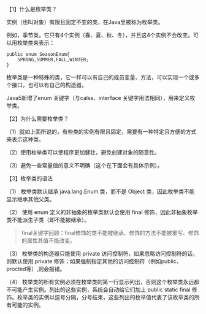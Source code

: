 【1】什么是枚举类？

实例（也叫对象）有限且固定不变的类，在Java里被称为枚举类。

例如，季节类，它只有4个实例（春、夏、秋、冬），并且这4个实例不会改变。可以用枚举类来表示：
```
public enum SeasonEnum{
    SPRING,SUMMER,FALL,WINTER;
}
```

枚举类是一种特殊的类，它一样可以有自己的成员变量、方法，可以实现一个或多个接口，也可以有自己的构造器。

Java5新增了enum 关键字（与calss、interface 关键字用法相同），用来定义枚举类。

【2】为什么需要枚举类？

（1）就如上面所说的，有些类的实例有限且固定，需要有一种特定且方便的方式来表示这种类。

（2）使用枚举类可以使程序更加健壮，避免创建对象的随意性。

（3）避免一些常量值的意义不明确（这个在下面会有具体示例）。

【3】枚举类的语法

（1） 枚举类默认继承 java.lang.Enum 类，而不是 Object 类，因此枚举类不能显示继承其他父类。

（2） 使用 enum 定义的非抽象的枚举类默认会使用 final 修饰，因此非抽象枚举类不能派生子类（即不能被继承）。

> final关键字回顾：final修饰的类不能被继承、修饰的方法不能被重写、修饰的属性其值不能改变。

（3） 枚举类的构造器只能使用 private 访问控制符，如果忽略访问控制符的话，则默认使用 private 修饰；如果强制指定其他的访问控制符（例如public、procted等）,则会报错。

（4） 枚举类的所有实例必须在枚举类的第一行显示列出，否则这个枚举类永远都不可能产生实例。列出的这些实例，系统会自动给它们加上 public static final 修饰。枚举类的实例以逗号分隔，分号结束，这些列出的枚举值代表了该枚举类的所有可能的实例。
